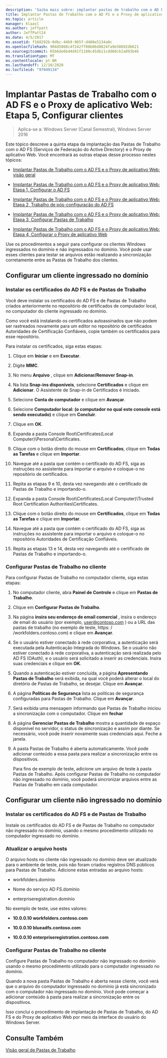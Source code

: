 ```yaml
---
description: 'Saiba mais sobre: implantar pastas de trabalho com o AD FS e o proxy de aplicativo Web: etapa 5, configurar clientes'
title: Implantar Pastas de Trabalho com o AD FS e o Proxy de aplicativo Web - Etapa 5, Configurar clientes
ms.topic: article
manager: klaasl
ms.author: jeffpatt
author: JeffPatt24
ms.date: 4/5/2017
ms.assetid: f168292b-0dbc-44b9-965f-d480e5134a0c
ms.openlocfilehash: 904d5868c4f242ff00b86d0824fa9e58692db621
ms.sourcegitcommit: 65b6de6b44d41f1180c45db11cdd60cb2a093b46
ms.translationtype: MT
ms.contentlocale: pt-BR
ms.lasthandoff: 12/10/2020
ms.locfileid: "97049134"
---
```

# <a name="deploy-work-folders-with-ad-fs-and-web-application-proxy-step-5-set-up-clients"></a>Implantar Pastas de Trabalho com o AD FS e o Proxy de aplicativo Web: Etapa 5, Configurar clientes

>Aplica-se a: Windows Server (Canal Semestral), Windows Server 2016

Este tópico descreve a quinta etapa da implantação das Pastas de Trabalho com o AD FS (Serviços de Federação do Active Directory) e o Proxy de aplicativo Web. Você encontrará as outras etapas desse processo nestes tópicos:

-   [Implantar Pastas de Trabalho com o AD FS e o Proxy de aplicativo Web: visão geral](deploy-work-folders-adfs-overview.md)

-   [Implantar Pastas de Trabalho com o AD FS e o Proxy de aplicativo Web: Etapa 1, Configurar o AD FS](deploy-work-folders-adfs-step1.md)

-   [Implantar Pastas de Trabalho com o AD FS e o Proxy de aplicativo Web: Etapa 2, Trabalho de pós-configuração do AD FS](deploy-work-folders-adfs-step2.md)

-   [Implantar Pastas de Trabalho com o AD FS e o Proxy de aplicativo Web: Etapa 3, Configurar Pastas de Trabalho](deploy-work-folders-adfs-step3.md)

-   [Implantar Pastas de Trabalho com o AD FS e o Proxy de aplicativo Web: Etapa 4, Configurar o Proxy de aplicativo Web](deploy-work-folders-adfs-step4.md)

Use os procedimentos a seguir para configurar os clientes Windows ingressados no domínio e não ingressados no domínio. Você pode usar esses clientes para testar se arquivos estão realizando a sincronização corretamente entre as Pastas de Trabalho dos clientes.

## <a name="set-up-a-domain-joined-client"></a>Configurar um cliente ingressado no domínio

### <a name="install-the-ad-fs-and-work-folder-certificates"></a>Instalar os certificados do AD FS e de Pastas de Trabalho
Você deve instalar os certificados do AD FS e de Pastas de Trabalho criados anteriormente no repositório de certificados de computador local, no computador do cliente ingressado no domínio.

Como você está instalando os certificados autoassinados que não podem ser rastreados novamente para um editor no repositório de certificados Autoridades de Certificação Confiáveis, copie também os certificados para esse repositório.

Para instalar os certificados, siga estas etapas:

1.  Clique em **Iniciar** e em **Executar**.

2.  Digite **MMC**.

3.  No menu **Arquivo** , clique em **Adicionar/Remover Snap-in**.

4.  Na lista **Snap-ins disponíveis**, selecione **Certificados** e clique em **Adicionar**. O Assistente de Snap-in de Certificados é iniciado.

5.  Selecione **Conta de computador** e clique em **Avançar**.

6.  Selecione **Computador local: (o computador no qual este console está sendo executado)** e clique em **Concluir**.

7.  Clique em **OK**.

8.  Expanda a pasta Console Root\Certificates\(Local Computer)\Personal\Certificates.

9. Clique com o botão direito do mouse em **Certificados**, clique em **Todas as Tarefas** e clique em **Importar**.

10. Navegue até a pasta que contém o certificado do AD FS, siga as instruções no assistente para importar o arquivo e coloque-o no repositório de certificados.

11. Repita as etapas 9 e 10, desta vez navegando até o certificado de Pastas de Trabalho e importando-o.

12. Expanda a pasta Console Root\Certificates\(Local Computer)\Trusted Root Certification Authorities\Certificates.

13. Clique com o botão direito do mouse em **Certificados**, clique em **Todas as Tarefas** e clique em **Importar**.

14. Navegue até a pasta que contém o certificado do AD FS, siga as instruções no assistente para importar o arquivo e coloque-o no repositório Autoridades de Certificação Confiáveis.

15. Repita as etapas 13 e 14, desta vez navegando até o certificado de Pastas de Trabalho e importando-o.

### <a name="configure-work-folders-on-the-client"></a>Configurar Pastas de Trabalho no cliente
Para configurar Pastas de Trabalho no computador cliente, siga estas etapas:

1. No computador cliente, abra **Painel de Controle** e clique em **Pastas de Trabalho**.

2. Clique em **Configurar Pastas de Trabalho**.

3. Na página **insira seu endereço de email comercial** , insira o endereço de email do usuário (por exemplo, user@contoso.com ) ou a URL das pastas de trabalho (no exemplo de teste, https: \/ /workfolders.contoso.com) e clique em **Avançar**.

4. Se o usuário estiver conectado à rede corporativa, a autenticação será executada pela Autenticação Integrada do Windows. Se o usuário não estiver conectado à rede corporativa, a autenticação será realizada pelo AD FS (OAuth), e o usuário será solicitado a inserir as credenciais. Insira suas credenciais e clique em **OK**.

5. Quando a autenticação estiver concluída, a página **Apresentando Pastas de Trabalho** será exibida, na qual você poderá alterar o local do diretório de Pastas de Trabalho, se desejar. Clique em **Avançar**.

6. A página **Políticas de Segurança** lista as políticas de segurança configuradas para Pastas de Trabalho. Clique em **Avançar**.

7. Será exibida uma mensagem informando que Pastas de Trabalho iniciou a sincronização com o computador. Clique em **fechar**

8. A página **Gerenciar Pastas de Trabalho** mostra a quantidade de espaço disponível no servidor, o status de sincronização e assim por diante. Se necessário, você pode inserir novamente suas credenciais aqui. Feche a janela.

9. A pasta Pastas de Trabalho é aberta automaticamente. Você pode adicionar conteúdo a essa pasta para realizar a sincronização entre os dispositivos.

    Para fins de exemplo de teste, adicione um arquivo de teste à pasta Pastas de Trabalho. Após configurar Pastas de Trabalho no computador não ingressado no domínio, você poderá sincronizar arquivos entre as Pastas de Trabalho em cada computador.

## <a name="set-up-a-non-domain-joined-client"></a>Configurar um cliente não ingressado no domínio

### <a name="install-the-ad-fs-and-work-folder-certificates"></a>Instalar os certificados do AD FS e de Pastas de Trabalho
Instale os certificados do AD FS e de Pastas de Trabalho no computador não ingressado no domínio, usando o mesmo procedimento utilizado no computador ingressado no domínio.

### <a name="update-the-hosts-file"></a>Atualizar o arquivo hosts
O arquivo hosts no cliente não ingressado no domínio deve ser atualizado para o ambiente de teste, pois não foram criados registros DNS públicos para Pastas de Trabalho. Adicione estas entradas ao arquivo hosts:

-  workfolders.domínio

-  Nome do serviço AD FS.domínio

-  enterpriseregistration.domínio

No exemplo de teste, use estes valores:

-  **10.0.0.10 workfolders.contoso.com**

-  **10.0.0.10 blueadfs.contoso.com**

-  **10.0.0.10 enterpriseregistration.contoso.com**

### <a name="configure-work-folders-on-the-client"></a>Configurar Pastas de Trabalho no cliente
Configure Pastas de Trabalho no computador não ingressado no domínio usando o mesmo procedimento utilizado para o computador ingressado no domínio.

Quando a nova pasta Pastas de Trabalho é aberta nesse cliente, você verá que o arquivo do computador ingressado no domínio já está sincronizado com o computador não ingressado no domínio. Você pode começar a adicionar conteúdo à pasta para realizar a sincronização entre os dispositivos.

Isso conclui o procedimento de implantação de Pastas de Trabalho, do AD FS e do Proxy de aplicativo Web por meio da interface do usuário do Windows Server.

## <a name="see-also"></a>Consulte Também
[Visão geral de Pastas de Trabalho](Work-Folders-Overview.md)


